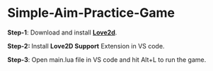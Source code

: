 # Simple-Aim-Practice-Game

<p><strong>Step-1</strong>: Download and install <a href="https://love2d.org/" rel="noopener noreferrer" target="_blank"><strong>Love2d</strong></a>.</p>
<p><strong>Step-2:&nbsp;</strong>Install <strong>Love2D Support</strong> Extension in VS code.</p>
<p><strong>Step-3</strong>: Open main.lua file in VS code and hit Alt+L to run the game.</p>
